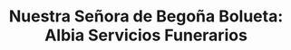 ---
title: "Nuestra Señora de Begoña Bolueta: Albia Servicios Funerarios"
url: /bilbo/nuestra-senora-de-begona-bolueta-albia-servicios-funerarios/
shop: Bestattungen
---